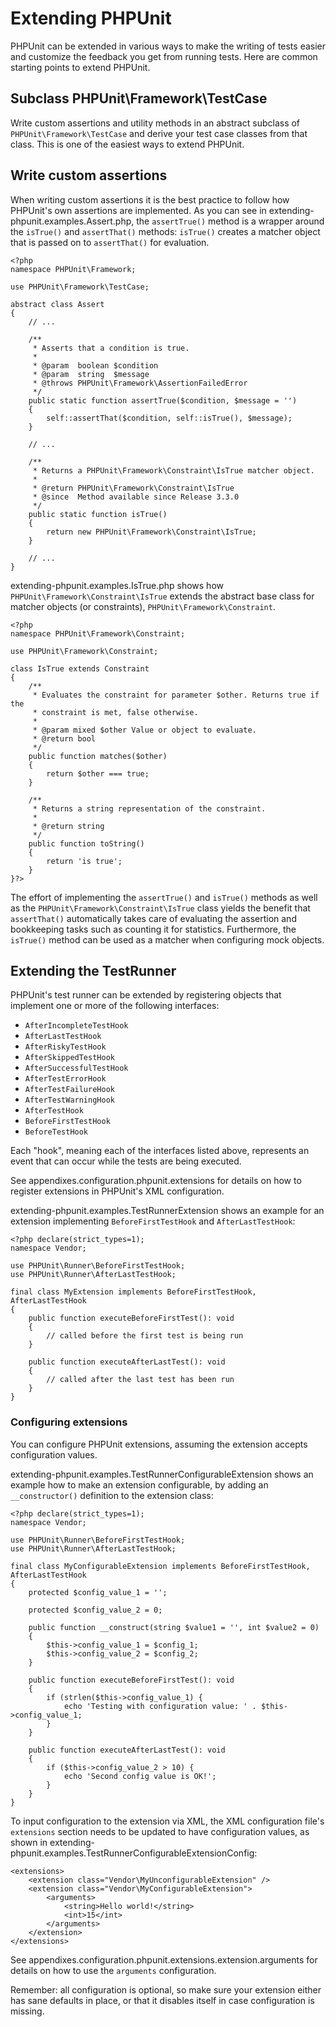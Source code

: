 Extending PHPUnit
=================

PHPUnit can be extended in various ways to make the writing of tests
easier and customize the feedback you get from running tests. Here are
common starting points to extend PHPUnit.

Subclass PHPUnit\\Framework\\TestCase
-------------------------------------

Write custom assertions and utility methods in an abstract subclass of
`PHPUnit\Framework\TestCase` and derive your test case classes from that
class. This is one of the easiest ways to extend PHPUnit.

Write custom assertions
-----------------------

When writing custom assertions it is the best practice to follow how
PHPUnit's own assertions are implemented. As you can see in
extending-phpunit.examples.Assert.php, the `assertTrue()` method is a
wrapper around the `isTrue()` and `assertThat()` methods: `isTrue()`
creates a matcher object that is passed on to `assertThat()` for
evaluation.

    <?php
    namespace PHPUnit\Framework;

    use PHPUnit\Framework\TestCase;

    abstract class Assert
    {
        // ...

        /**
         * Asserts that a condition is true.
         *
         * @param  boolean $condition
         * @param  string  $message
         * @throws PHPUnit\Framework\AssertionFailedError
         */
        public static function assertTrue($condition, $message = '')
        {
            self::assertThat($condition, self::isTrue(), $message);
        }

        // ...

        /**
         * Returns a PHPUnit\Framework\Constraint\IsTrue matcher object.
         *
         * @return PHPUnit\Framework\Constraint\IsTrue
         * @since  Method available since Release 3.3.0
         */
        public static function isTrue()
        {
            return new PHPUnit\Framework\Constraint\IsTrue;
        }

        // ...
    }

extending-phpunit.examples.IsTrue.php shows how
`PHPUnit\Framework\Constraint\IsTrue` extends the abstract base class
for matcher objects (or constraints), `PHPUnit\Framework\Constraint`.

    <?php
    namespace PHPUnit\Framework\Constraint;

    use PHPUnit\Framework\Constraint;

    class IsTrue extends Constraint
    {
        /**
         * Evaluates the constraint for parameter $other. Returns true if the
         * constraint is met, false otherwise.
         *
         * @param mixed $other Value or object to evaluate.
         * @return bool
         */
        public function matches($other)
        {
            return $other === true;
        }

        /**
         * Returns a string representation of the constraint.
         *
         * @return string
         */
        public function toString()
        {
            return 'is true';
        }
    }?>

The effort of implementing the `assertTrue()` and `isTrue()` methods as
well as the `PHPUnit\Framework\Constraint\IsTrue` class yields the
benefit that `assertThat()` automatically takes care of evaluating the
assertion and bookkeeping tasks such as counting it for statistics.
Furthermore, the `isTrue()` method can be used as a matcher when
configuring mock objects.

Extending the TestRunner
------------------------

PHPUnit's test runner can be extended by registering objects that
implement one or more of the following interfaces:

-   `AfterIncompleteTestHook`
-   `AfterLastTestHook`
-   `AfterRiskyTestHook`
-   `AfterSkippedTestHook`
-   `AfterSuccessfulTestHook`
-   `AfterTestErrorHook`
-   `AfterTestFailureHook`
-   `AfterTestWarningHook`
-   `AfterTestHook`
-   `BeforeFirstTestHook`
-   `BeforeTestHook`

Each "hook", meaning each of the interfaces listed above, represents an
event that can occur while the tests are being executed.

See appendixes.configuration.phpunit.extensions for details on how to
register extensions in PHPUnit's XML configuration.

extending-phpunit.examples.TestRunnerExtension shows an example for an
extension implementing `BeforeFirstTestHook` and `AfterLastTestHook`:

    <?php declare(strict_types=1);
    namespace Vendor;

    use PHPUnit\Runner\BeforeFirstTestHook;
    use PHPUnit\Runner\AfterLastTestHook;

    final class MyExtension implements BeforeFirstTestHook, AfterLastTestHook
    {
        public function executeBeforeFirstTest(): void
        {
            // called before the first test is being run
        }

        public function executeAfterLastTest(): void
        {
            // called after the last test has been run
        }
    }

### Configuring extensions

You can configure PHPUnit extensions, assuming the extension accepts
configuration values.

extending-phpunit.examples.TestRunnerConfigurableExtension shows an
example how to make an extension configurable, by adding an
`__constructor()` definition to the extension class:

    <?php declare(strict_types=1);
    namespace Vendor;

    use PHPUnit\Runner\BeforeFirstTestHook;
    use PHPUnit\Runner\AfterLastTestHook;

    final class MyConfigurableExtension implements BeforeFirstTestHook, AfterLastTestHook
    {
        protected $config_value_1 = '';

        protected $config_value_2 = 0;

        public function __construct(string $value1 = '', int $value2 = 0)
        {
            $this->config_value_1 = $config_1;
            $this->config_value_2 = $config_2;
        }

        public function executeBeforeFirstTest(): void
        {
            if (strlen($this->config_value_1) {
                echo 'Testing with configuration value: ' . $this->config_value_1;
            }
        }

        public function executeAfterLastTest(): void
        {
            if ($this->config_value_2 > 10) {
                echo 'Second config value is OK!';
            }
        }
    }

To input configuration to the extension via XML, the XML configuration
file's `extensions` section needs to be updated to have configuration
values, as shown in
extending-phpunit.examples.TestRunnerConfigurableExtensionConfig:

    <extensions>
        <extension class="Vendor\MyUnconfigurableExtension" />
        <extension class="Vendor\MyConfigurableExtension">
            <arguments>
                <string>Hello world!</string>
                <int>15</int>
            </arguments>
        </extension>
    </extensions>

See appendixes.configuration.phpunit.extensions.extension.arguments for
details on how to use the `arguments` configuration.

Remember: all configuration is optional, so make sure your extension
either has sane defaults in place, or that it disables itself in case
configuration is missing.
